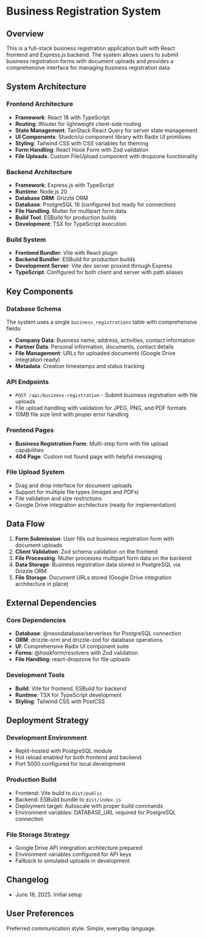 # Business Registration System

## Overview

This is a full-stack business registration application built with React frontend and Express.js backend. The system allows users to submit business registration forms with document uploads and provides a comprehensive interface for managing business registration data.

## System Architecture

### Frontend Architecture
- **Framework**: React 18 with TypeScript
- **Routing**: Wouter for lightweight client-side routing
- **State Management**: TanStack React Query for server state management
- **UI Components**: Shadcn/ui component library with Radix UI primitives
- **Styling**: Tailwind CSS with CSS variables for theming
- **Form Handling**: React Hook Form with Zod validation
- **File Uploads**: Custom FileUpload component with dropzone functionality

### Backend Architecture
- **Framework**: Express.js with TypeScript
- **Runtime**: Node.js 20
- **Database ORM**: Drizzle ORM
- **Database**: PostgreSQL 16 (configured but ready for connection)
- **File Handling**: Multer for multipart form data
- **Build Tool**: ESBuild for production builds
- **Development**: TSX for TypeScript execution

### Build System
- **Frontend Bundler**: Vite with React plugin
- **Backend Bundler**: ESBuild for production builds
- **Development Server**: Vite dev server proxied through Express
- **TypeScript**: Configured for both client and server with path aliases

## Key Components

### Database Schema
The system uses a single `business_registrations` table with comprehensive fields:
- **Company Data**: Business name, address, activities, contact information
- **Partner Data**: Personal information, documents, contact details
- **File Management**: URLs for uploaded documents (Google Drive integration ready)
- **Metadata**: Creation timestamps and status tracking

### API Endpoints
- `POST /api/business-registration` - Submit business registration with file uploads
- File upload handling with validation for JPEG, PNG, and PDF formats
- 10MB file size limit with proper error handling

### Frontend Pages
- **Business Registration Form**: Multi-step form with file upload capabilities
- **404 Page**: Custom not found page with helpful messaging

### File Upload System
- Drag and drop interface for document uploads
- Support for multiple file types (images and PDFs)
- File validation and size restrictions
- Google Drive integration architecture (ready for implementation)

## Data Flow

1. **Form Submission**: User fills out business registration form with document uploads
2. **Client Validation**: Zod schema validation on the frontend
3. **File Processing**: Multer processes multipart form data on the backend
4. **Data Storage**: Business registration data stored in PostgreSQL via Drizzle ORM
5. **File Storage**: Document URLs stored (Google Drive integration architecture in place)

## External Dependencies

### Core Dependencies
- **Database**: @neondatabase/serverless for PostgreSQL connection
- **ORM**: drizzle-orm and drizzle-zod for database operations
- **UI**: Comprehensive Radix UI component suite
- **Forms**: @hookform/resolvers with Zod validation
- **File Handling**: react-dropzone for file uploads

### Development Tools
- **Build**: Vite for frontend, ESBuild for backend
- **Runtime**: TSX for TypeScript development
- **Styling**: Tailwind CSS with PostCSS

## Deployment Strategy

### Development Environment
- Replit-hosted with PostgreSQL module
- Hot reload enabled for both frontend and backend
- Port 5000 configured for local development

### Production Build
- Frontend: Vite build to `dist/public`
- Backend: ESBuild bundle to `dist/index.js`
- Deployment target: Autoscale with proper build commands
- Environment variables: DATABASE_URL required for PostgreSQL connection

### File Storage Strategy
- Google Drive API integration architecture prepared
- Environment variables configured for API keys
- Fallback to simulated uploads in development

## Changelog

- June 18, 2025. Initial setup

## User Preferences

Preferred communication style: Simple, everyday language.